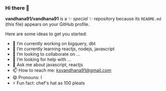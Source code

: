 ### Hi there 👋


**vandhana91/vandhana91** is a ✨ _special_ ✨ repository because its `README.md` (this file) appears on your GitHub profile.

Here are some ideas to get you started:

- 🔭 I’m currently working on bigquery, dbt
- 🌱 I’m currently learning reactjs, nodejs, javascript
- 👯 I’m looking to collaborate on ...
- 🤔 I’m looking for help with ...
- 💬 Ask me about javascript, reactjs
- 📫 How to reach me: ksvandhana91@gmail.com
- 😄 Pronouns: I
- ⚡ Fun fact: chef's hat as 100 pleats

